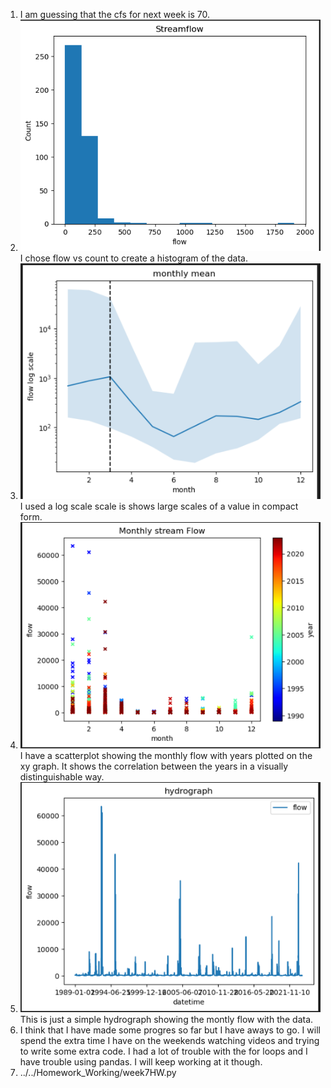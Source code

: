 1. I am guessing that the cfs for next week is 70. 
2. ![Plot_1](image.png) I chose flow vs count to create a histogram of the data. 
3. ![Plot_2](image-1.png) I used a log scale scale is shows large scales of a value in compact form.
4. ![Plot_4](image-2.png) I have a scatterplot showing the monthly flow with years plotted on the xy graph. It shows the correlation between the years in a visually distinguishable way.
5. ![Plot_5](image-3.png) This is just a simple hydrograph showing the montly flow with the data. 
6. I think that I have made some progres so far but I have  aways to go. I will spend the extra time I have on the weekends watching videos and trying to write some extra code. I had a lot of trouble with the for loops and I have trouble using pandas. I will keep working at it though. 
7. ../../Homework_Working/week7HW.py